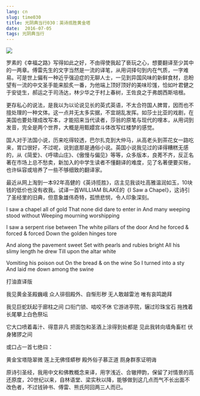 ```yaml
---
lang: cn
slug: time030
title: 光阴典当行030：英诗揽胜黄金塔
date:  2016-07-05
tags: 光阴典当行
---
```

<!-- more -->
![](/uploads/time030.jpg)

罗素的《幸福之路》写得如此之好，不由得使我起了亵玩之心，想要翻译至少其中的一两章。傅雷先生的文字当然是一流的译笔，从用词择句到内在气质，一字难易。可是世上偏有一种近乎强迫症的无聊人士，一见到异国风味的新鲜食材，总盼望有一流的中文圣手能来脍炙一番，为他端上顶好顶好的美味珍馐，恰如叶君健之于安徒生，郝运之于司汤达，林少华之于村上春树，王佐良之于弗朗西斯培根。

更存私心的说法，是我以为以论说见长的英式英语，不太合符国人脾胃，因而也不擅处理的一种文体。这一点并无太多实据，不宜胡乱发挥。如莎士比亚的戏剧，在美国也要处理成改写本，才能招来当代读者，莎翁的原笔与现代的哩本，从用词到发音，完全是两个世界，大概是用甄嬛宫斗体改写红楼梦的感觉。

国人对于法国小说，历来吃得较透，巴尔扎克到大仲马，从高老头到茶花女一路吃来，胃口很好，不过呢，说到底那是通俗小说。英国小说我见过的译得糟糕无感的，从《简爱》、《呼啸山庄》、《傲慢与偏见》等等，众多版本，良莠不齐，反正名著在市场上总不愁卖，新加入的中学生读者不懂翻译的难度，见了名著便要买帐，也许纵容或培养了一些不够细致的翻译家。

最近从网上淘到一本92年高健的《英诗揽胜》，店主见我谈吐高雅温润如玉，10块钱的低价也没有收我。试译一首WILLIAM BLAKE的《I Saw a Chapel》，这诗引了圣经里的旧典，但意象雄伟奇特，孤愤悲悯，令人印象深刻。

I saw a chapel all of gold
That none did dare to enter in 
And many weeping stood without 
Weeping mourning worshipping

I saw a serpent rise between
The white pillars of the door 
And he forced & forced & forced 
Down the golden hinges tore 

And along the pavement sweet 
Set with pearls and rubies bright 
All his slimy length he drew
Till upon the altar white

Vomiting his poison out
On the bread & on the wine
So I turned into a sty
And laid me down among the swine 

打油直译版

我见黄金圣殿巍峨
众人徘徊殿外、自惭形秽
无人敢越雷池
唯有哀鸣跪拜

我见巨蛇跃起于廊柱之间
口衔门锁、啮咬不休
它游进亭院，辗过珍珠宝石
拖拽着长尾攀上白色祭坛

它大口喷着毒汁、得意非凡
把面包和圣酒上涂得到处都是
见此我转向墙角畜栏
伏身猪猡之间

或口占一首七绝曰：

黄金宝塔隐翠微
莲上无佛怪蟒秽
殿外俗子慕正道
厕身群豕证明诲

原诗引圣经，我用中文和佛教概念来译，用字浅近、合辙押韵，保留了对情景的高还原度，20世纪以来，自林语堂、梁实秋以降，能够做到这几点而气不长出面不改色者，不过钱钟书、傅雷、熊氏阿回两三人而已。